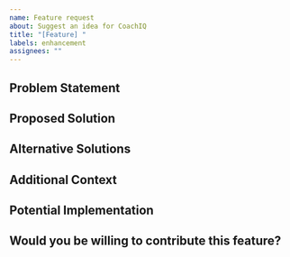 ```yaml
---
name: Feature request
about: Suggest an idea for CoachIQ
title: "[Feature] "
labels: enhancement
assignees: ""
---
```


## Problem Statement

<!-- A clear and concise description of what problem this feature would solve. Ex. I'm always frustrated when [...] -->

## Proposed Solution

<!-- A clear and concise description of what you want to happen -->

## Alternative Solutions

<!-- A clear and concise description of any alternative solutions or features you've considered -->

## Additional Context

<!-- Add any other context, screenshots, mockups, or examples about the feature request here -->

## Potential Implementation

<!-- If you have ideas about how to implement the feature, share them here -->

## Would you be willing to contribute this feature?

<!-- Let us know if you'd like to work on implementing this feature yourself -->
